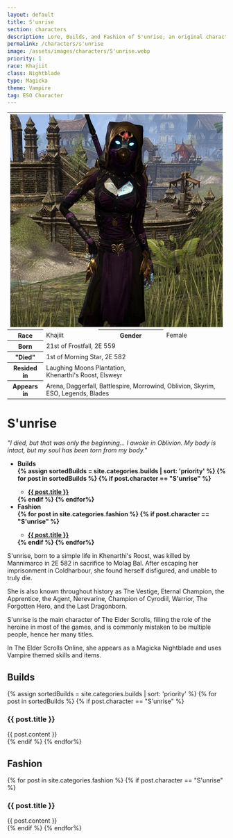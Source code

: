 ```yaml
---
layout: default
title: S'unrise
section: characters
description: Lore, Builds, and Fashion of S'unrise, an original character by Samantha Says that apprears as a Magicka Nightblade Vampire in The Elder Scrolls Online.
permalink: /characters/s'unrise
image: /assets/images/characters/S'unrise.webp
priority: 1
race: Khajiit
class: Nightblade
type: Magicka
theme: Vampire
tag: ESO Character
---
```


<table class="character">
    <tr>
        <th colspan="4">
            <img style="max-width: 100%; max-height: 100%" src="/assets/images/characters/S'unrise.webp" alt="S'unrise">
        </th>
    </tr><tr>
        <th>Race</th>
        <td>Khajiit</td>
        <th>Gender</th>
        <td>Female</td>
    </tr><tr>
        <th>Born</th>
        <td colspan="3">21st of Frostfall, 2E 559</td>
    </tr><tr>
        <th>"Died"</th>
        <td colspan="3">1st of Morning Star, 2E 582</td>
    </tr><tr>
        <th>Resided in</th>
        <td colspan="3">Laughing Moons Plantation,<br>Khenarthi's Roost, Elsweyr</td>
    </tr><tr>
        <th>Appears in</th>
        <td colspan="3">Arena, Daggerfall, Battlespire, Morrowind, Oblivion, Skyrim, ESO, Legends, Blades</td>
    </tr>
</table>

<h1>S'unrise</h1>
<p style="font-style: italic">"I died, but that was only the beginning... I awoke in Oblivion. My body is intact, but my soul has been torn from my body."</p>

<ul style="font-weight: bold">
<li>Builds</li>
{% assign sortedBuilds = site.categories.builds | sort: 'priority' %}
{% for post in sortedBuilds %}
{% if post.character == "S'unrise" %}
<ul>
    <li><a href="#{{ post.title }}">{{ post.title }}</a></li>
</ul>
{% endif %}
{% endfor%}
<li>Fashion</li>
{% for post in site.categories.fashion %}
{% if post.character == "S'unrise" %}
<ul>
    <li><a href="#{{ post.title }}">{{ post.title }}</a></li>
</ul>
{% endif %}
{% endfor%}
</ul>

S'unrise, born to a simple life in Khenarthi's Roost, was killed by Mannimarco in 2E 582 in sacrifice to Molag Bal. After escaping her imprisonment in Coldharbour, she found herself disfigured, and unable to truly die.

She is also known throughout history as The Vestige, Eternal Champion, the Apprentice, the Agent, Nerevarine, Champion of Cyrodiil, Warrior, The Forgotten Hero, and the Last Dragonborn.

S'unrise is the main character of The Elder Scrolls, filling the role of the heroine in most of the games, and is commonly mistaken to be multiple people, hence her many titles.

In The Elder Scrolls Online, she appears as a Magicka Nightblade and uses Vampire themed skills and items.

<h2 class="builds" id="builds">Builds</h2>
{% assign sortedBuilds = site.categories.builds | sort: 'priority' %}
{% for post in sortedBuilds %}
{% if post.character == "S'unrise" %}
<h3 id="{{ post.title }}">{{ post.title }}</h3>
<div class="buildContainer">
    {{ post.content }}
</div>
{% endif %}
{% endfor%}

<h2 class="fashion" id="fashion">Fashion</h2>
{% for post in site.categories.fashion %}
{% if post.character == "S'unrise" %}
<h3 id="{{ post.title }}">{{ post.title }}</h3>
<div class="fashionContainer">
    {{ post.content }}
</div>
{% endif %}
{% endfor%}